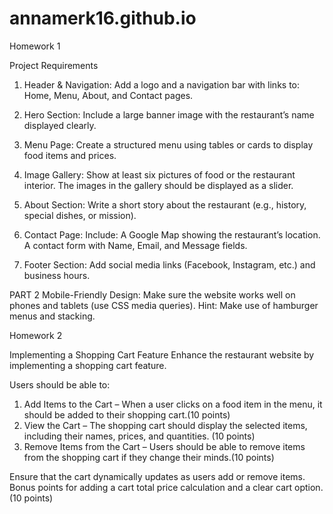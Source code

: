 # annamerk16.github.io
Homework 1

Project Requirements 
1. Header & Navigation: 
Add a logo and a navigation bar with links to: Home, Menu, About, and Contact pages.

2. Hero Section:
Include a large banner image with the restaurant’s name displayed clearly.

3. Menu Page: 
Create a structured menu using tables or cards to display food items and prices.

4. Image Gallery: 
Show at least six pictures of food or the restaurant interior. The images in the gallery should be displayed as a slider.

5. About Section:
Write a short story about the restaurant (e.g., history, special dishes, or mission).

6. Contact Page:
Include:
A Google Map showing the restaurant’s location.
A contact form with Name, Email, and Message fields.

7. Footer Section:
Add social media links (Facebook, Instagram, etc.) and business hours.

PART 2 Mobile-Friendly Design:
Make sure the website works well on phones and tablets (use CSS media queries).
Hint: Make use of hamburger menus and stacking.


Homework 2 

Implementing a Shopping Cart Feature
Enhance the restaurant website by implementing a shopping cart feature. 

Users should be able to:
1. Add Items to the Cart – When a user clicks on a food item in the menu, it should be added to their shopping cart.(10 points)
2. View the Cart – The shopping cart should display the selected items, including their names, prices, and quantities. (10 points)
3. Remove Items from the Cart – Users should be able to remove items from the shopping cart if they change their minds.(10 points)

Ensure that the cart dynamically updates as users add or remove items. Bonus points for adding a cart total price calculation and a clear cart option. (10 points)
